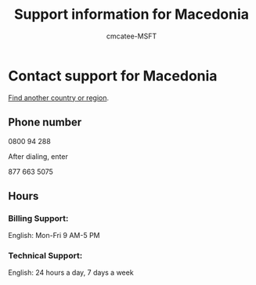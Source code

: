 ﻿---                                
title: Support information for Macedonia
author: cmcatee-MSFT
ms.author: cmcatee
manager: mnirkhe
audience: Admin
ms.topic: reference
ms.service: o365-administration
ms.collection: Adm_Support
localization_priority: Priority
description: Learn how to contact support for your country or region.
ROBOTS: NOINDEX, NOFOLLOW
---

# Contact support for Macedonia

[Find another country or region](../contact-support-for-business-products.md).

## Phone number
0800 94 288

After dialing, enter

877 663 5075

## Hours
### Billing Support:

English: Mon-Fri 9 AM-5 PM

### Technical Support:

English: 24 hours a day, 7 days a week